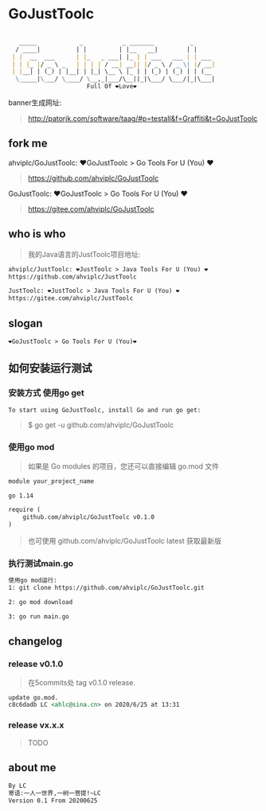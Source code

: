 # GoJustToolc

```markdown

   _____            _           _ _______          _      
  / ____|          | |         | |__   __|        | |     
 | |  __  ___      | |_   _ ___| |_ | | ___   ___ | | ___ 
 | | |_ |/ _ \ _   | | | | / __| __|| |/ _ \ / _ \| |/ __|
 | |__| | (_) | |__| | |_| \__ \ |_ | | (_) | (_) | | (__ 
  \_____|\___/ \____/ \__,_|___/\__||_|\___/ \___/|_|\___|                                                                                              
                      Full Of ❤Love❤                                                           
```

banner生成网址:
> http://patorjk.com/software/taag/#p=testall&f=Graffiti&t=GoJustToolc

## fork me
ahviplc/GoJustToolc: ❤GoJustToolc > Go Tools For U (You) ❤
> https://github.com/ahviplc/GoJustToolc

GoJustToolc: ❤GoJustToolc > Go Tools For U (You) ❤
> https://gitee.com/ahviplc/GoJustToolc

## who is who
> 我的Java语言的JustToolc项目地址:

```markdown
ahviplc/JustToolc: ❤JustToolc > Java Tools For U (You) ❤
https://github.com/ahviplc/JustToolc

JustToolc: ❤JustToolc > Java Tools For U (You) ❤
https://gitee.com/ahviplc/JustToolc
```

## slogan
```markdown
❤GoJustToolc > Go Tools For U (You)❤
```

## 如何安装运行测试

### 安装方式 使用go get

```markdown
To start using GoJustToolc, install Go and run go get:
```
> $ go get -u github.com/ahviplc/GoJustToolc

### 使用go mod

> 如果是 Go modules 的项目，您还可以直接编辑 go.mod 文件

```markdown
module your_project_name

go 1.14

require (
    github.com/ahviplc/GoJustToolc v0.1.0
)
```
> 也可使用 github.com/ahviplc/GoJustToolc latest 获取最新版

### 执行测试main.go
```markdown
使用go mod运行:
1: git clone https://github.com/ahviplc/GoJustToolc.git

2: go mod download

3: go run main.go
```

## changelog 

### release v0.1.0

> 在5commits处 tag v0.1.0 release.

```markdown
update go.mod.
c8c6dadb LC <ahlc@sina.cn> on 2020/6/25 at 13:31
```

### release vx.x.x

> TODO

## about me
```markdown
By LC
寄语:一人一世界,一树一菩提!~LC
Version 0.1 From 20200625
```

